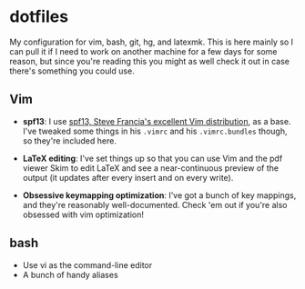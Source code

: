 dotfiles
========

My configuration for vim, bash, git, hg, and latexmk. This is here mainly so I can pull it if I need to work on another machine for a few days for some reason, but since you're reading this you might as well check it out in case there's something you could use.

Vim
---

- **spf13**:
I use [spf13, Steve Francia's excellent Vim distribution][1], as a base. I've tweaked some things in his `.vimrc` and his `.vimrc.bundles` though, so they're included here.

- **LaTeX editing**:
I've set things up so that you can use Vim and the pdf viewer Skim to edit LaTeX and see a near-continuous preview of the output (it updates after every insert and on every write).

- **Obsessive keymapping optimization**:
I've got a bunch of key mappings, and they're reasonably well-documented. Check 'em out if you're also obsessed with vim optimization!

bash
----

 - Use vi as the command-line editor
 - A bunch of handy aliases

[1]: https://github.com/spf13/spf13-vim "spf13-vim"
